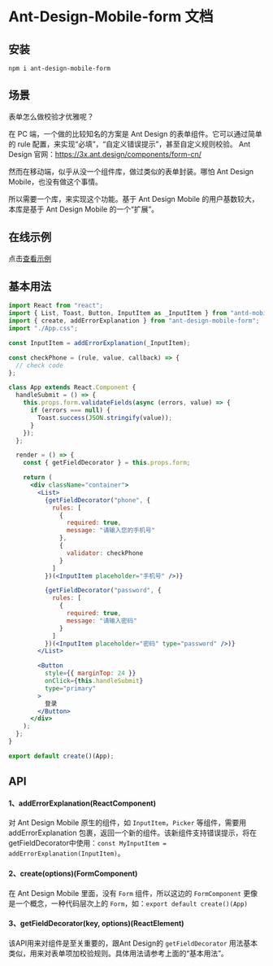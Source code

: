 # Ant-Design-Mobile-form 文档

## 安装

`npm i ant-design-mobile-form`

## 场景

表单怎么做校验才优雅呢？

在 PC 端，一个做的比较知名的方案是 Ant Design 的表单组件。它可以通过简单的 rule 配置，来实现“必填”，“自定义错误提示”，甚至自定义规则校验。
Ant Design 官网：https://3x.ant.design/components/form-cn/

然而在移动端，似乎从没一个组件库，做过类似的表单封装。哪怕 Ant Design Mobile，也没有做这个事情。

所以需要一个库，来实现这个功能。基于 Ant Design Mobile 的用户基数较大，本库是基于 Ant Design Mobile 的一个“扩展”。

## 在线示例

点击[查看示例](https://yuanzhizhu.github.io/ant-design-mobile-form/index.html)

## 基本用法

```jsx
import React from "react";
import { List, Toast, Button, InputItem as _InputItem } from "antd-mobile";
import { create, addErrorExplanation } from "ant-design-mobile-form";
import "./App.css";

const InputItem = addErrorExplanation(_InputItem);

const checkPhone = (rule, value, callback) => {
  // check code
};

class App extends React.Component {
  handleSubmit = () => {
    this.props.form.validateFields(async (errors, value) => {
      if (errors === null) {
        Toast.success(JSON.stringify(value));
      }
    });
  };

  render = () => {
    const { getFieldDecorator } = this.props.form;

    return (
      <div className="container">
        <List>
          {getFieldDecorator("phone", {
            rules: [
              {
                required: true,
                message: "请输入您的手机号"
              },
              {
                validator: checkPhone
              }
            ]
          })(<InputItem placeholder="手机号" />)}

          {getFieldDecorator("password", {
            rules: [
              {
                required: true,
                message: "请输入密码"
              }
            ]
          })(<InputItem placeholder="密码" type="password" />)}
        </List>

        <Button
          style={{ marginTop: 24 }}
          onClick={this.handleSubmit}
          type="primary"
        >
          登录
        </Button>
      </div>
    );
  };
}

export default create()(App);
```

## API

#### 1、addErrorExplanation(ReactComponent)

对 Ant Design Mobile 原生的组件，如 `InputItem`，`Picker` 等组件，需要用 addErrorExplanation 包裹，返回一个新的组件。该新组件支持错误提示，将在getFieldDecorator中使用：`const MyInputItem = addErrorExplanation(InputItem)`。

#### 2、create(options)(FormComponent)

在 Ant Design Mobile 里面，没有 `Form` 组件，所以这边的 `FormComponent` 更像是一个概念，一种代码层次上的 `Form`，如：`export default create()(App)`

#### 3、getFieldDecorator(key, options)(ReactElement)

该API用来对组件是至关重要的，跟Ant Design的 `getFieldDecorator` 用法基本类似，用来对表单项加校验规则。具体用法请参考上面的“基本用法”。
